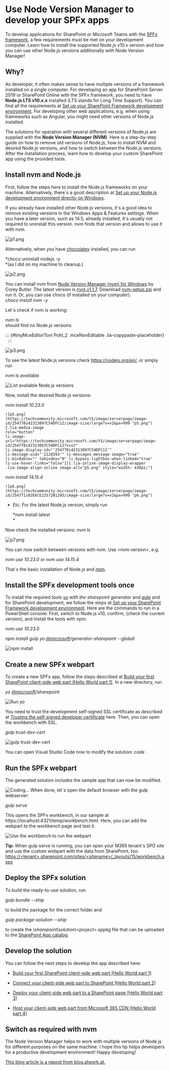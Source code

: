 # Use Node Version Manager to develop your SPFx apps

To develop applications for SharePoint or Microsoft Teams with the [SPFx
framework](https://docs.microsoft.com/en-us/sharepoint/dev/spfx/sharepoint-framework-overview "Overview of the SharePoint Framework"),
a few requirements must be met on your development computer. Learn how
to install the supported Node.js v10.x version and how you can use other
Node.js versions additionally with Node Version
Manager!

## Why? 

As developer, it often makes sense to have multiple versions of a
framework installed on a single computer. For developing an app for
SharePoint Server 2019 or SharePoint Online with the SPFx framework, you
need to have **Node.js LTS v10.x.x** installed (LTS stands for Long Time
Support). You can find all the requirements at [Set up your SharePoint
Framework development
environment](https://docs.microsoft.com/en-us/sharepoint/dev/spfx/set-up-your-development-environment "Set up your SharePoint Framework development environment"). For
developing other web applications, e.g. when using frameworks such
as Angular, you might need other versions of Node.js installed.

The solutions for operation with several different versions of Node.js
are supplied with the **Node Version Manager (NVM)**. Here is a
step-by-step guide on how to remove old versions of Node.js, how to
install NVM and desired Node.js versions, and how to switch between the
Node.js versions. After the installation process, learn how to develop
your custom SharePoint app using the provided tools.
## Install nvm and Node.js 
First, follow the steps here to install the Node.js frameworks on your
machine. Alternatively, there´s a good description at [Set up your
Node.js development environment directly on
Windows](https://docs.microsoft.com/en-us/windows/nodejs/setup-on-windows "https://docs.microsoft.com/en-us/windows/nodejs/setup-on-windows").

If you already have installed other Node.js versions, it´s a good idea
to remove existing versions in the Windows Apps & Features settings.
When you have a later version, such as 14.5, already installed, it´s
usually not required to uninstall this version. nvm finds that version
and allows to use it with nvm.

![p1.png](https://techcommunity.microsoft.com/t5/image/serverpage/image-id/254775iF70E60A1710450C9/image-size/large?v=v2&px=999 "p1.png")

Alternatively, when you have [chocolatey](https://chocolatey.org/)
installed, you can run

*choco uninstall nodejs -y\
*(as I did on my machine to cleanup.)

![p2.png](https://techcommunity.microsoft.com/t5/image/serverpage/image-id/254774i56C3F8BFFC3EBDAC/image-size/large?v=v2&px=999 "p2.png")

You can install nvm from [Node Version Manager (nvm) for
Windows](https://github.com/coreybutler/nvm-windows#node-version-manager-nvm-for-windows "https://github.com/coreybutler/nvm-windows#node-version-manager-nvm-for-windows")
by Corey Butler. The latest version is [nvm
v1.1.7](https://github.com/coreybutler/nvm-windows/releases/tag/1.1.7 "https://github.com/coreybutler/nvm-windows/releases/tag/1.1.7").
Download
[nvm-setup.zip](https://github.com/coreybutler/nvm-windows/releases/download/1.1.7/nvm-setup.zip "https://github.com/coreybutler/nvm-windows/releases/download/1.1.7/nvm-setup.zip")
and run it. Or, you can use choco (if installed on your computer):\
*choco install nvm -y*

Let´s check if nvm is working:

*nvm ls*\
should find no Node.js versions.

::: {#tinyMceEditorToni Pohl_2 .mceNonEditable .lia-copypaste-placeholder}
 
:::

![p3.png](https://techcommunity.microsoft.com/t5/image/serverpage/image-id/254773i354DB7DAD488458D/image-size/large?v=v2&px=999 "p3.png")

To see the latest Node.js versions check <https://nodejs.org/en/>, or
simply run

*nvm ls available*



![List available Node.js
versions](https://techcommunity.microsoft.com/t5/image/serverpage/image-id/254750iBB84025E20884DB4/image-size/large?v=v2&px=999 "p4.png")

Now, install the desired Node.js versions:

  *nvm install 10.23.0*


    ![p5.png](https://techcommunity.microsoft.com/t5/image/serverpage/image-id/254770i42313897C54DFC12/image-size/large?v=v2&px=999 "p5.png"){.lia-media-image
    role="button"
    li-image-url="https://techcommunity.microsoft.com/t5/image/serverpage/image-id/254770i42313897C54DFC12?v=v2"
    li-image-display-id="'254770i42313897C54DFC12'"
    li-message-uid="'2128393'" li-messages-message-image="true"
    li-bindable="" tabindex="0" li-bypass-lightbox-when-linked="true"
    li-use-hover-links="false"}]{.lia-inline-image-display-wrapper
    .lia-image-align-inline image-alt="p5.png" style="width: 430px;"}

  *nvm install 14.15.4*



    ![p6.png](https://techcommunity.microsoft.com/t5/image/serverpage/image-id/254771i02E6CE22572B1295/image-size/large?v=v2&px=999 "p6.png")

-   Etc. For the latest Node.js version, simply run

    *nvm install latest\
    *

Now check the installed versions: *nvm ls*


![p7.png](https://techcommunity.microsoft.com/t5/image/serverpage/image-id/254769iEBA30A340B4B6233/image-size/large?v=v2&px=999 "p7.png")

You can now switch between versions with nvm. Use \<nvm version>, e.g.

*nvm use 10.23.0* or *nvm use 14.15.4*

That´s the basic installation of Node.js and
[npm](https://www.npmjs.com/get-npm).
## Install the SPFx development tools once 
To install the required tools
[yo](https://docs.microsoft.com/en-us/sharepoint/dev/spfx/set-up-your-development-environment#install-yeoman)
*with the sharepoint generator* and
[gulp](https://docs.microsoft.com/en-us/sharepoint/dev/spfx/set-up-your-development-environment#install-gulp)
and for SharePoint development, we follow the steps at [Set up your
SharePoint Framework development
environment](https://docs.microsoft.com/en-us/sharepoint/dev/spfx/set-up-your-development-environment "https://docs.microsoft.com/en-us/sharepoint/dev/spfx/set-up-your-development-environment").
Here are the commands to run in a PowerShell console: First, switch to
Node.js v10, confirm, (check the current version), and install the tools
with npm.

*nvm use 10.23.0*

*npm install gulp yo
[\@microsoft](/t5/user/viewprofilepage/user-id/41501)/generator-sharepoint
\--global*


![npm
install](https://techcommunity.microsoft.com/t5/image/serverpage/image-id/254776i0D8AD5EBF55E5A20/image-size/large?v=v2&px=999 "p8.png")
## Create a new SPFx webpart 
To create a new SPFx app, follow the steps described at [Build your
first SharePoint client-side web part (Hello World part
1)](https://docs.microsoft.com/en-us/sharepoint/dev/spfx/web-parts/get-started/build-a-hello-world-web-part "https://docs.microsoft.com/en-us/sharepoint/dev/spfx/web-parts/get-started/build-a-hello-world-web-part").
In a new directory, run

*yo [\@microsoft](/t5/user/viewprofilepage/user-id/41501)/sharepoint*



![Run
yo](https://techcommunity.microsoft.com/t5/image/serverpage/image-id/254777i41931FBEB0252D07/image-size/large?v=v2&px=999 "p9.png")

You need to trust the development self-signed SSL certificate as
described at [Trusting the self-signed developer
certificate](https://docs.microsoft.com/en-us/sharepoint/dev/spfx/set-up-your-development-environment#trusting-the-self-signed-developer-certificate "https://docs.microsoft.com/en-us/sharepoint/dev/spfx/set-up-your-development-environment#trusting-the-self-signed-developer-certificate")
here. Then, you can open the workbench with SSL.

*gulp trust-dev-cert*


![gulp
trust-dev-cert](https://techcommunity.microsoft.com/t5/image/serverpage/image-id/254778i43D4929EA0E7FAAD/image-size/large?v=v2&px=999 "p10.png")

You can open Visual Studio Code now to modify the solution: *code .*

## Run the SPFx webpart 

The generated solution includes the sample app that can now be modified.



![Coding\...](https://techcommunity.microsoft.com/t5/image/serverpage/image-id/254779iC103D1F670979331/image-size/large?v=v2&px=999 "p11.png")
When done, let´s open the default browser with the gulp webserver:

*gulp serve*

This opens the SPFx workbench, in our sample at
https://localhost:4321/temp/workbench.html. Here, you can add the
webpart to the workbench page and test it.


![Use the workbench to run the
webpart](https://techcommunity.microsoft.com/t5/image/serverpage/image-id/254780i2F67EB283FBA5958/image-size/large?v=v2&px=999 "p12.png")

**Tip:** When gulp serve is running, you can open your M365 tenant´s SPO
site and use the custom webpart with the data from SharePoint, too:
[https://\<tenant>.sharepoint.com/sites/\<sitename>/\_layouts/15/workbench.aspx](https://%3ctenant%3e.sharepoint.com/sites/%3Csitename%3E/_layouts/15/workbench.aspx)

## Deploy the SPFx solution 

To build the ready-to-use solution, run

*gulp bundle \--ship*

to build the package for the correct folder and

*gulp package-solution \--ship*

to create the *\\sharepoint\\solution\\\<project>.sppkg* file that can
be uploaded to the [SharePoint App
catalog](https://docs.microsoft.com/en-us/sharepoint/use-app-catalog?redirectSourcePath=%252farticle%252fuse-the-app-catalog-to-make-custom-business-apps-available-for-your-sharepoint-online-environment-0b6ab336-8b83-423f-a06b-bcc52861cba0).

## Develop the solution 

You can follow the next steps to develop the app described here:

-   [Build your first SharePoint client-side web part (Hello World part
    1)](https://docs.microsoft.com/en-us/sharepoint/dev/spfx/web-parts/get-started/build-a-hello-world-web-part "https://docs.microsoft.com/en-us/sharepoint/dev/spfx/web-parts/get-started/build-a-hello-world-web-part")

-   [Connect your client-side web part to SharePoint (Hello World part
    2)](https://docs.microsoft.com/en-us/sharepoint/dev/spfx/web-parts/get-started/connect-to-sharepoint "https://docs.microsoft.com/en-us/sharepoint/dev/spfx/web-parts/get-started/connect-to-sharepoint")

-   [Deploy your client-side web part to a SharePoint page (Hello World
    part
    3)](https://docs.microsoft.com/en-us/sharepoint/dev/spfx/web-parts/get-started/connect-to-sharepoint "https://docs.microsoft.com/en-us/sharepoint/dev/spfx/web-parts/get-started/connect-to-sharepoint")

-   [Host your client-side web part from Microsoft 365 CDN (Hello World
    part
    4)](https://docs.microsoft.com/en-us/sharepoint/dev/spfx/web-parts/get-started/hosting-webpart-from-office-365-cdn "https://docs.microsoft.com/en-us/sharepoint/dev/spfx/web-parts/get-started/hosting-webpart-from-office-365-cdn")

## Switch as required with nvm

The Node Version Manager helps to work with multiple versions of Node.js
for different purposes on the same machine. I hope this tip helps
developers for a productive development environment!
Happy
developing!

[This blog article is a repost from
blog.atwork.at.](https://blog.atwork.at/post/Use-nvm-for-multiple-nodejs-versions "blog.atwork.at")
 
